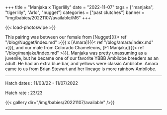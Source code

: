 +++
title = "Manjaka x Tigerlilly"
date = "2022-11-07"
tags = ["manjaka", "tigerlilly", "Arlo", "nugget"]
categories = ["past clutches"]
banner = "img/babies/20221107/available/M6"
+++

{{< load-photoswipe >}}

This pairing was between our female from [Nugget]({{< ref "/blog/Nugget/index.md" >}}) x [Amara]({{< ref "/blog/amara/index.md" >}}), and our male from Colorado Chameleons, [F1 Manjaka]({{< ref "/blog/manjaka/index.md" >}}). Manjaka was pretty unassuming as a juvenile, but he became one of our favorite YBBB Ambilobe breeders as an adult. He had an extra blue bar, and yellows were classic Ambilobe. Amara came to us from Brian Stewart and her lineage is more rainbow Ambilobe. 

---

Hatch dates
: 11/03/22 - 11/07/2022

Hatch rate
: 23/23

{{< gallery dir="/img/babies/20221107/available" />}}

---

